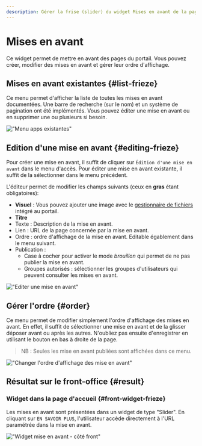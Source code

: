 ```yaml
---
description: Gérer la frise (slider) du widget Mises en avant de la page d'accueil du portail Isogeo
---
```

# Mises en avant

Ce widget permet de mettre en avant des pages du portail. Vous pouvez créer, modifier des mises en avant et gérer leur ordre d'affichage.

## Mises en avant existantes {#list-frieze}

Ce menu permet d'afficher la liste de toutes les mises en avant documentées. Une barre de recherche (sur le nom) et un système de pagination ont été implémentés. Vous pouvez éditer une mise en avant ou en supprimer une ou plusieurs si besoin. 

!["Menu apps existantes"](/assets/back_list_frieze.png)

## Edition d'une mise en avant {#editing-frieze}

Pour créer une mise en avant, il suffit de cliquer sur `Édition d'une mise en avant` dans le menu d'accès. Pour éditer une mise en avant existante, il suffit de la sélectionner dans le menu précédent.

L'éditeur permet de modifier les champs suivants (ceux en **gras** étant obligatoires):

* **Visuel** : Vous pouvez ajouter une image avec le [gestionnaire de fichiers](/medias/filesmanager.md) intégré au portail.
* **Titre**
* Texte : Description de la mise en avant.
* Lien : URL de la page concernée par la mise en avant.
* Ordre : ordre d'affichage de la mise en avant. Editable égablement dans le menu suivant.
* Publication :
  * Case à cocher pour activer le mode *brouillon* qui permet de ne pas publier la mise en avant.
  * Groupes autorisés : sélectionner les groupes d'utilisateurs qui peuvent consulter les mises en avant.

!["Editer une mise en avant"](/assets/back_edit_frieze.png)

## Gérer l'ordre {#order}

Ce menu permet de modifier simplement l'ordre d'affichage des mises en avant. 
En effet, il suffit de sélectionner une mise en avant et de la glisser déposer avant ou après les autres.
N'oubliez pas ensuite d'enregistrer en utilisant le bouton <i class="ti-save"></i> en bas à droite de la page.

> NB : Seules les mise en avant publiées sont affichées dans ce menu.

!["Changer l'ordre d'affichage des mise en avant"](/assets/back_order_frieze.png)

## Résultat sur le front-office {#result}

### Widget dans la page d'accueil {#front-widget-frieze}

Les mises en avant sont présentées dans un widget de type "Slider". En cliquant sur `EN SAVOIR PLUS`, l'utilisateur accède directement à l'URL paramétrée dans la mise en avant.

!["Widget mise en avant - côté front"](/assets/front_widget_frieze.png)